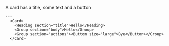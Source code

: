 A card has a title, some text and a button

```react|span-2
---
  <Card>
    <Heading section="title">Hello</Heading>
    <Group section="body">Hello</Group>
    <Group section="actions"><Button size="large">Bye</Button></Group>
  </Card>
```
